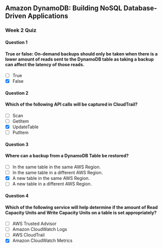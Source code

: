 ## Amazon DynamoDB: Building NoSQL Database-Driven Applications
### Week 2 Quiz

#### Question 1
#### True or false: On-demand backups should only be taken when there is a lower amount of reads sent to the DynamoDB table as taking a backup can affect the latency of those reads.

- [ ] True
- [x] False

#### Question 2
#### Which of the following API calls will be captured in CloudTrail?

- [ ] Scan
- [ ] GetItem
- [x] UpdateTable
- [ ] PutItem

#### Question 3
#### Where can a backup from a DynamoDB Table be restored?

- [ ] In the same table in the same AWS Region.
- [ ] In the same table in a different AWS Region.
- [x] A new table in the same AWS Region.
- [ ] A new table in a different AWS Region.

#### Question 4
#### Which of the following service will help determine if the amount of Read Capacity Units and Write Capacity Units on a table is set appropriately?

- [ ] AWS Trusted Advisor
- [ ] Amazon CloudWatch Logs
- [ ] AWS CloudTrail
- [x] Amazon CloudWatch Metrics
